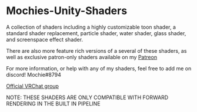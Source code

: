 # Mochies-Unity-Shaders

A collection of shaders including a highly customizable toon shader, a standard shader replacement, particle shader, water shader, glass shader, and screenspace effect shader. 

There are also more feature rich versions of a several of these shaders, as well as exclusive patron-only shaders available on my [Patreon](https://www.patreon.com/mochieshaders)

For more information, or help with any of my shaders, feel free to add me on discord! Mochie#8794

[Official VRChat group](https://vrc.group/MOCHIE.7640)

NOTE: THESE SHADERS ARE ONLY COMPATIBLE WITH FORWARD RENDERING IN THE BUILT IN PIPELINE
